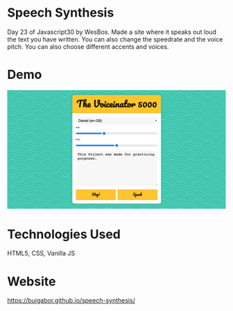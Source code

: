 # Speech Synthesis

Day 23 of Javascript30 by WesBos. Made a site where it speaks out loud the text you have written. You can also change the speedrate and the voice pitch. You can also choose different accents and voices.

# Demo

<img src="images/Demo.png">

# Technologies Used

HTML5, CSS, Vanilla JS

# Website

https://buigabor.github.io/speech-synthesis/
